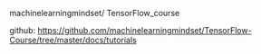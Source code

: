 machinelearningmindset/ TensorFlow_course

github: https://github.com/machinelearningmindset/TensorFlow-Course/tree/master/docs/tutorials